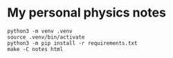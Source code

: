 # My personal physics notes

```
python3 -m venv .venv
source .venv/bin/activate
python3 -m pip install -r requirements.txt
make -C notes html
```

